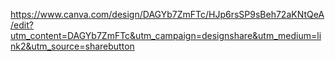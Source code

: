 https://www.canva.com/design/DAGYb7ZmFTc/HJp6rsSP9sBeh72aKNtQeA/edit?utm_content=DAGYb7ZmFTc&utm_campaign=designshare&utm_medium=link2&utm_source=sharebutton

